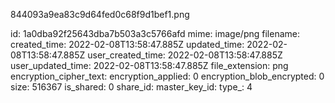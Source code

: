 844093a9ea83c9d64fed0c68f9d1bef1.png

id: 1a0dba92f25643dba7b503a3c5766afd
mime: image/png
filename: 
created_time: 2022-02-08T13:58:47.885Z
updated_time: 2022-02-08T13:58:47.885Z
user_created_time: 2022-02-08T13:58:47.885Z
user_updated_time: 2022-02-08T13:58:47.885Z
file_extension: png
encryption_cipher_text: 
encryption_applied: 0
encryption_blob_encrypted: 0
size: 516367
is_shared: 0
share_id: 
master_key_id: 
type_: 4